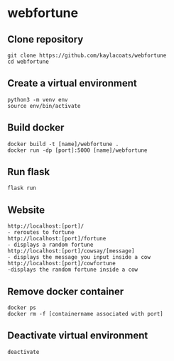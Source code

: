 # webfortune


## Clone repository
```
git clone https://github.com/kaylacoats/webfortune
cd webfortune
```

## Create a virtual environment
```
python3 -m venv env
source env/bin/activate
```

## Build docker
```
docker build -t [name]/webfortune .
docker run -dp [port]:5000 [name]/webfortune
```

## Run flask
```
flask run
```

## Website
```
http://localhost:[port]/
- reroutes to fortune
http://localhost:[port]/fortune
- displays a random fortune
http://localhost:[port]/cowsay/[message]
- displays the message you input inside a cow
http://localhost:[port]/cowfortune
-displays the random fortune inside a cow
```

## Remove docker container
```
docker ps
docker rm -f [containername associated with port]
```

## Deactivate virtual environment
```
deactivate
```
